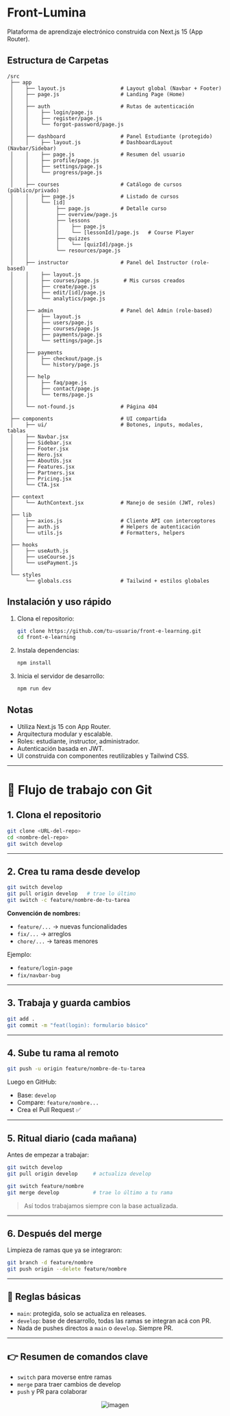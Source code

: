 # Front-Lumina

Plataforma de aprendizaje electrónico construida con Next.js 15 (App Router).

## Estructura de Carpetas

```
/src
 ├── app
 │    ├── layout.js                  # Layout global (Navbar + Footer)
 │    ├── page.js                    # Landing Page (Home)
 │    │
 │    ├── auth                       # Rutas de autenticación
 │    │    ├── login/page.js
 │    │    ├── register/page.js
 │    │    └── forgot-password/page.js
 │    │
 │    ├── dashboard                  # Panel Estudiante (protegido)
 │    │    ├── layout.js             # DashboardLayout (Navbar/Sidebar)
 │    │    ├── page.js               # Resumen del usuario
 │    │    ├── profile/page.js
 │    │    ├── settings/page.js
 │    │    └── progress/page.js
 │    │
 │    ├── courses                    # Catálogo de cursos (público/privado)
 │    │    ├── page.js               # Listado de cursos
 │    │    └── [id]
 │    │         ├── page.js          # Detalle curso
 │    │         ├── overview/page.js
 │    │         ├── lessons
 │    │         │    ├── page.js
 │    │         │    └── [lessonId]/page.js   # Course Player
 │    │         ├── quizzes
 │    │         │    └── [quizId]/page.js
 │    │         └── resources/page.js
 │    │
 │    ├── instructor                 # Panel del Instructor (role-based)
 │    │    ├── layout.js
 │    │    ├── courses/page.js        # Mis cursos creados
 │    │    ├── create/page.js
 │    │    ├── edit/[id]/page.js
 │    │    └── analytics/page.js
 │    │
 │    ├── admin                      # Panel del Admin (role-based)
 │    │    ├── layout.js
 │    │    ├── users/page.js
 │    │    ├── courses/page.js
 │    │    ├── payments/page.js
 │    │    └── settings/page.js
 │    │
 │    ├── payments
 │    │    ├── checkout/page.js
 │    │    └── history/page.js
 │    │
 │    ├── help
 │    │    ├── faq/page.js
 │    │    ├── contact/page.js
 │    │    └── terms/page.js
 │    │
 │    └── not-found.js               # Página 404
 │
 ├── components                      # UI compartida
 │    ├── ui/                        # Botones, inputs, modales, tablas
 │    ├── Navbar.jsx
 │    ├── Sidebar.jsx
 │    ├── Footer.jsx
 │    ├── Hero.jsx
 │    ├── AboutUs.jsx
 │    ├── Features.jsx
 │    ├── Partners.jsx
 │    ├── Pricing.jsx
 │    └── CTA.jsx
 │
 ├── context
 │    └── AuthContext.jsx            # Manejo de sesión (JWT, roles)
 │
 ├── lib
 │    ├── axios.js                   # Cliente API con interceptores
 │    ├── auth.js                    # Helpers de autenticación
 │    └── utils.js                   # Formatters, helpers
 │
 ├── hooks
 │    ├── useAuth.js
 │    ├── useCourse.js
 │    └── usePayment.js
 │
 └── styles
      └── globals.css                # Tailwind + estilos globales
```

## Instalación y uso rápido

1. Clona el repositorio:
   ```bash
   git clone https://github.com/tu-usuario/front-e-learning.git
   cd front-e-learning
   ```

2. Instala dependencias:
   ```bash
   npm install
   ```

3. Inicia el servidor de desarrollo:
   ```bash
   npm run dev
   ```

## Notas

- Utiliza Next.js 15 con App Router.
- Arquitectura modular y escalable.
- Roles: estudiante, instructor, administrador.
- Autenticación basada en JWT.
- UI construida con componentes reutilizables y Tailwind CSS.

---

# 🚀 Flujo de trabajo con Git

## 1. Clona el repositorio

```bash
git clone <URL-del-repo>
cd <nombre-del-repo>
git switch develop
```

---

## 2. Crea tu rama desde develop

```bash
git switch develop
git pull origin develop   # trae lo último
git switch -c feature/nombre-de-tu-tarea
```

**Convención de nombres:**

- `feature/...` → nuevas funcionalidades
- `fix/...` → arreglos
- `chore/...` → tareas menores

Ejemplo:  
- `feature/login-page`
- `fix/navbar-bug`

---

## 3. Trabaja y guarda cambios

```bash
git add .
git commit -m "feat(login): formulario básico"
```

---

## 4. Sube tu rama al remoto

```bash
git push -u origin feature/nombre-de-tu-tarea
```

Luego en GitHub:

- Base: `develop`
- Compare: `feature/nombre...`
- Crea el Pull Request ✅

---

## 5. Ritual diario (cada mañana)

Antes de empezar a trabajar:

```bash
git switch develop
git pull origin develop     # actualiza develop

git switch feature/nombre
git merge develop           # trae lo último a tu rama
```

> Así todos trabajamos siempre con la base actualizada.

---

## 6. Después del merge

Limpieza de ramas que ya se integraron:

```bash
git branch -d feature/nombre
git push origin --delete feature/nombre
```

---

## 📌 Reglas básicas

- `main`: protegida, solo se actualiza en releases.
- `develop`: base de desarrollo, todas las ramas se integran acá con PR.
- Nada de pushes directos a `main` o `develop`. Siempre PR.

---

## 👉 Resumen de comandos clave

- `switch` para moverse entre ramas
- `merge` para traer cambios de develop
- `push` y PR para colaborar

<div align="center">
  <img src="https://github.com/user-attachments/assets/bc85ece2-16f8-4c27-ba00-6ad47dc7ed4c" alt="imagen"/>
</div>